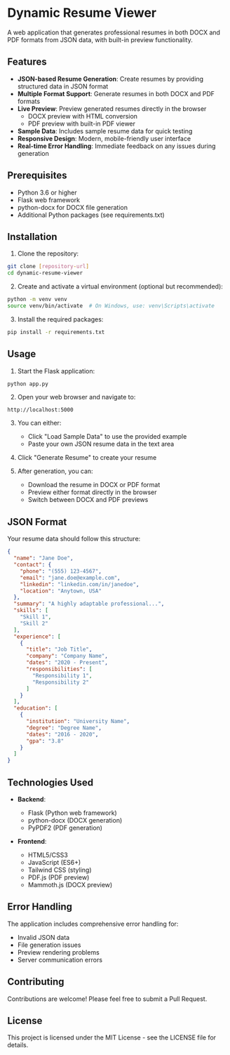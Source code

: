 # Dynamic Resume Viewer

A web application that generates professional resumes in both DOCX and PDF formats from JSON data, with built-in preview functionality.

## Features

- **JSON-based Resume Generation**: Create resumes by providing structured data in JSON format
- **Multiple Format Support**: Generate resumes in both DOCX and PDF formats
- **Live Preview**: Preview generated resumes directly in the browser
  - DOCX preview with HTML conversion
  - PDF preview with built-in PDF viewer
- **Sample Data**: Includes sample resume data for quick testing
- **Responsive Design**: Modern, mobile-friendly user interface
- **Real-time Error Handling**: Immediate feedback on any issues during generation

## Prerequisites

- Python 3.6 or higher
- Flask web framework
- python-docx for DOCX file generation
- Additional Python packages (see requirements.txt)

## Installation

1. Clone the repository:
```bash
git clone [repository-url]
cd dynamic-resume-viewer
```

2. Create and activate a virtual environment (optional but recommended):
```bash
python -m venv venv
source venv/bin/activate  # On Windows, use: venv\Scripts\activate
```

3. Install the required packages:
```bash
pip install -r requirements.txt
```

## Usage

1. Start the Flask application:
```bash
python app.py
```

2. Open your web browser and navigate to:
```
http://localhost:5000
```

3. You can either:
   - Click "Load Sample Data" to use the provided example
   - Paste your own JSON resume data in the text area

4. Click "Generate Resume" to create your resume

5. After generation, you can:
   - Download the resume in DOCX or PDF format
   - Preview either format directly in the browser
   - Switch between DOCX and PDF previews

## JSON Format

Your resume data should follow this structure:
```json
{
  "name": "Jane Doe",
  "contact": {
    "phone": "(555) 123-4567",
    "email": "jane.doe@example.com",
    "linkedin": "linkedin.com/in/janedoe",
    "location": "Anytown, USA"
  },
  "summary": "A highly adaptable professional...",
  "skills": [
    "Skill 1",
    "Skill 2"
  ],
  "experience": [
    {
      "title": "Job Title",
      "company": "Company Name",
      "dates": "2020 - Present",
      "responsibilities": [
        "Responsibility 1",
        "Responsibility 2"
      ]
    }
  ],
  "education": [
    {
      "institution": "University Name",
      "degree": "Degree Name",
      "dates": "2016 - 2020",
      "gpa": "3.8"
    }
  ]
}
```

## Technologies Used

- **Backend**:
  - Flask (Python web framework)
  - python-docx (DOCX generation)
  - PyPDF2 (PDF generation)

- **Frontend**:
  - HTML5/CSS3
  - JavaScript (ES6+)
  - Tailwind CSS (styling)
  - PDF.js (PDF preview)
  - Mammoth.js (DOCX preview)

## Error Handling

The application includes comprehensive error handling for:
- Invalid JSON data
- File generation issues
- Preview rendering problems
- Server communication errors

## Contributing

Contributions are welcome! Please feel free to submit a Pull Request.

## License

This project is licensed under the MIT License - see the LICENSE file for details.

